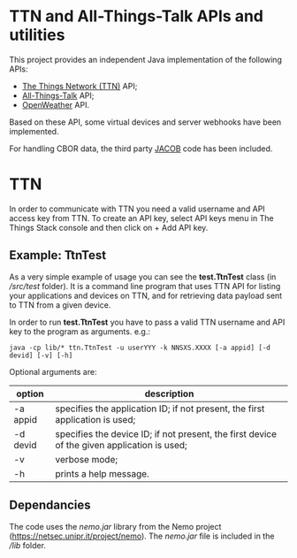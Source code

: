 # TTN and All-Things-Talk APIs and utilities

This project provides an independent Java implementation of the following APIs:
* [The Things Network (TTN)](https://www.thethingsindustries.com/docs/integrations/) API;
* [All-Things-Talk](https://api.allthingstalk.io/swagger/ui/index) API;
* [OpenWeather](https://openweathermap.org) API.

Based on these API, some virtual devices and server webhooks have been implemented.

For handling CBOR data, the third party [JACOB](https://github.com/jawi/jacob) code has been included.



# TTN

In order to communicate with TTN you need a valid username and API access key from TTN. To create an API key, select API keys menu in The Things Stack console and then click on + Add API key.


## Example: TtnTest

As a very simple example of usage you can see the **test.TtnTest** class (in */src/test* folder). It is a command line program that uses TTN API for listing your applications and devices on TTN, and for retrieving data payload sent to TTN from a given device.

In order to run **test.TtnTest** you have to pass a valid TTN username and API key to the program as arguments. e.g.:
```
java -cp lib/* ttn.TtnTest -u userYYY -k NNSXS.XXXX [-a appid] [-d devid] [-v] [-h]
```

Optional arguments are:

| option | description |
| ------------- | ------------- |
| -a appid | specifies the application ID; if not present, the first application is used; |
| -d devid | specifies the device ID; if not present, the first device of the given application is used; |
| -v | verbose mode; |
| -h | prints a help message. |


## Dependancies

The code uses the *nemo.jar* library from the Nemo project (https://netsec.unipr.it/project/nemo). The *nemo.jar* file is included in the */lib* folder. 
